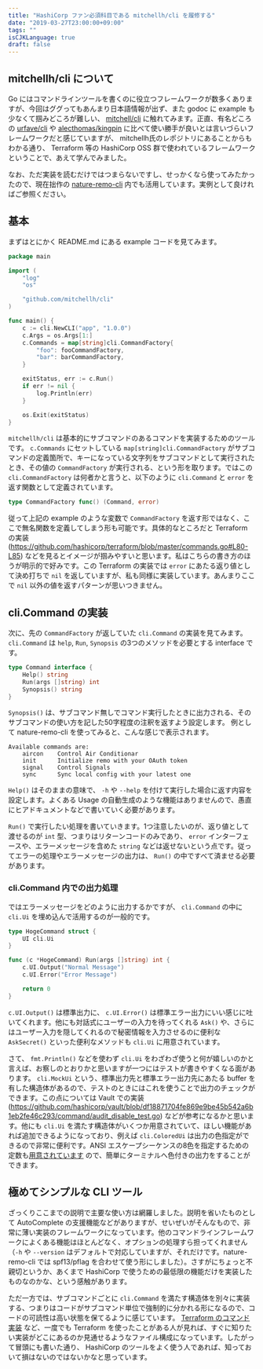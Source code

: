 ```yaml
---
title: "HashiCorp ファン必須科目である mitchellh/cli を履修する"
date: "2019-03-27T23:00:00+09:00"
tags: ""
isCJKLanguage: true
draft: false
---
```


## mitchellh/cli について

Go にはコマンドラインツールを書くのに役立つフレームワークが数多くありますが、今回はググってもあんまり日本語情報が出ず、また godoc に example も少なくて掴みどころが難しい、 [mitchell/cli](https://github.com/mitchellh/cli) に触れてみます。正直、有名どころの [urfave/cli](https://github.com/urfave/cli) や [alecthomas/kingpin](https://github.com/alecthomas/kingpin) に比べて使い勝手が良いとは言いづらいフレームワークだと感じていますが、 mitchellh氏のレポジトリにあることからもわかる通り、 Terraform 等の HashiCorp OSS 群で使われているフレームワークということで、あえて学んでみました。

なお、ただ実装を読むだけではつまらないですし、せっかくなら使ってみたかったので、現在拙作の [nature-remo-cli](https://github.com/chroju/nature-remo-cli) 内でも活用しています。実例として良ければご参照ください。

## 基本

まずはとにかく README.md にある example コードを見てみます。

```go
package main

import (
	"log"
	"os"

	"github.com/mitchellh/cli"
)

func main() {
	c := cli.NewCLI("app", "1.0.0")
	c.Args = os.Args[1:]
	c.Commands = map[string]cli.CommandFactory{
		"foo": fooCommandFactory,
		"bar": barCommandFactory,
	}

	exitStatus, err := c.Run()
	if err != nil {
		log.Println(err)
	}

	os.Exit(exitStatus)
}
```

`mitchellh/cli` は基本的にサブコマンドのあるコマンドを実装するためのツールです。 `c.Commands` にセットしている `map[string]cli.CommandFactory` がサブコマンドの定義箇所で、キーになっている文字列をサブコマンドとして実行されたとき、その値の `CommandFactory` が実行される、という形を取ります。ではこの `cli.CommandFactory` は何者かと言うと、以下のように `cli.Command` と `error` を返す関数として定義されています。

```go
type CommandFactory func() (Command, error)
```

従って上記の example のような変数で `CommandFactory` を返す形ではなく、ここで無名関数を定義してしまう形も可能です。具体的なところだと Terraform の実装 (https://github.com/hashicorp/terraform/blob/master/commands.go#L80-L85) などを見るとイメージが掴みやすいと思います。私はこちらの書き方のほうが明示的で好みです。この Terraform の実装では `error` にあたる返り値として決め打ちで `nil` を返していますが、私も同様に実装しています。あんまりここで `nil` 以外の値を返すパターンが思いつきません。

## cli.Command の実装

次に、先の `CommandFactory` が返していた `cli.Command` の実装を見てみます。 `cli.Command` は `help`, `Run`, `Synopsis` の3つのメソッドを必要とする interface です。

```go
type Command interface {
	Help() string
	Run(args []string) int
	Synopsis() string
}
```

`Synopsis()` は、サブコマンド無しでコマンド実行したときに出力される、そのサブコマンドの使い方を記した50字程度の注釈を返すよう設定します。 例として nature-remo-cli を使ってみると、こんな感じで表示されます。

```
Available commands are:
    aircon    Control Air Conditionar
    init      Initialize remo with your OAuth token
    signal    Control Signals
    sync      Sync local config with your latest one
```

`Help()` はそのままの意味で、 `-h` や `--help` を付けて実行した場合に返す内容を設定します。よくある Usage の自動生成のような機能はありませんので、愚直にヒアドキュメントなどで書いていく必要があります。

`Run()` で実行したい処理を書いていきます。1つ注意したいのが、返り値として渡せるのが `int` 型、つまりはリターンコードのみであり、 `error` インターフェースや、エラーメッセージを含めた `string` などは返せないという点です。従ってエラーの処理やエラーメッセージの出力は、 `Run()` の中ですべて済ませる必要があります。

### cli.Command 内での出力処理

ではエラーメッセージをどのように出力するかですが、 `cli.Command` の中に `cli.Ui` を埋め込んで活用するのが一般的です。

```go
type HogeCommand struct {
	UI cli.Ui
}

func (c *HogeCommand) Run(args []string) int {
	c.UI.Output("Normal Message")
	c.UI.Error("Error Message")

	return 0
}
```

`c.UI.Output()` は標準出力に、 `c.UI.Error()` は標準エラー出力にいい感じに吐いてくれます。他にも対話式にユーザーの入力を待ってくれる `Ask()` や、さらにはユーザー入力を隠してくれるので秘密情報を入力させるのに便利な `AskSecret()` といった便利なメソッドも `cli.Ui` に用意されています。

さて、 `fmt.Println()` などを使わず `cli.Ui` をわざわざ使うと何が嬉しいのかと言えば、お察しのとおりかと思いますが一つにはテストが書きやすくなる面があります。 `cli.MockUi` という、標準出力先と標準エラー出力先にあたる buffer を有した構造体があるので、テストのときにはこれを使うことで出力のチェックができます。この点については Vault での実装 (https://github.com/hashicorp/vault/blob/df18871704fe869e9be45b542a6b1eb2fe46c293/command/audit_disable_test.go) などが参考になるかと思います。他にも `cli.Ui` を満たす構造体がいくつか用意されていて、ほしい機能があれば追加できるようになっており、例えば `cli.ColoredUi` は出力の色指定ができるので非常に便利です。ANSI エスケープシーケンスの8色を指定するための定数も[用意されています](https://godoc.org/github.com/mitchellh/cli#pkg-variables) ので、簡単にターミナルへ色付きの出力をすることができます。

## 極めてシンプルな CLI ツール

ざっくりここまでの説明で主要な使い方は網羅しました。説明を省いたものとして AutoComplete の支援機能などがありますが、せいぜいがそんなもので、非常に薄い実装のフレームワークになっています。他のコマンドラインフレームワークによくある機能はほとんどなく、オプションの処理すら担ってくれません（`-h` や `--version` はデフォルトで対応していますが、それだけです。nature-remo-cli では spf13/pflag を合わせて使う形にしました）。さすがにちょっと不親切というか、あくまで HashiCorp で使うための最低限の機能だけを実装したものなのかな、という感触があります。

ただ一方では、サブコマンドごとに `cli.Command` を満たす構造体を別々に実装する、つまりはコードがサブコマンド単位で強制的に分かれる形になるので、コードの可読性は高い状態を保てるように感じています。 [Terraform のコマンド実装](https://github.com/hashicorp/terraform/tree/master/command) など、一度でも Terraform を使ったことがある人が見れば、すぐに知りたい実装がどこにあるのか見通せるようなファイル構成になっています。したがって冒頭にも書いた通り、 HashiCorp のツールをよく使う人であれば、知っておいて損はないのではないかなと思っています。

